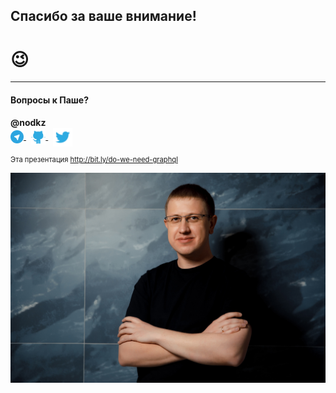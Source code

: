 ## Спасибо за ваше внимание!

# 😉

-----

#### Вопросы к Паше? <!-- .element: class="orange" -->

<div style="font-size: 1em; font-weight: bold">@nodkz</div>

<div>
  <a href="https://t.me/nodkz" target="_blank">
    <img src="../assets/logo/telegram.png" style="height: 1.5em; border: none; background: none; box-shadow: none; vertical-align: middle;" class="plain" />
  </a>
  &nbsp;
  <a href="https://github.com/nodkz" target="_blank">
    <img src="../assets/logo/github.png" style="height: 1.7em; border: none; background: none; box-shadow: none; vertical-align: middle;" class="plain" />
  </a>
  &nbsp;
  <a href="https://twitter.com/nodkz" target="_blank">
    <img src="../assets/logo/twitter.png" style="height: 2.2em; border: none; background: none; box-shadow: none; vertical-align: middle;" />
  </a>
</div>

<div style="font-size: 0.8em !important">
  <br />Эта презентация <a href="http://bit.ly/do-we-need-graphql" target="_blank">http://bit.ly/do-we-need-graphql</a>
</div>

![Photo](../assets/nodkz-photo.jpg) <!-- .element: style="max-width: 400px; border: none" -->
